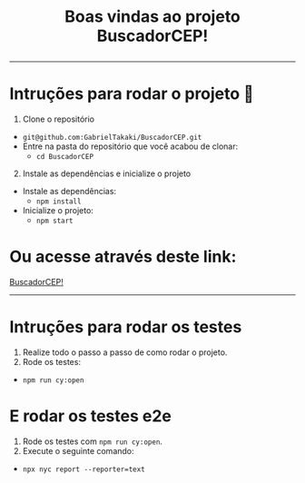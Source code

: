 # <p align=center> Boas vindas ao projeto BuscadorCEP! </p>


---

# Intruções para rodar o projeto  :pencil:

1. Clone o repositório
  * `git@github.com:GabrielTakaki/BuscadorCEP.git`
  * Entre na pasta do repositório que você acabou de clonar:
    * `cd BuscadorCEP`

2. Instale as dependências e inicialize o projeto
  * Instale as dependências:
    * `npm install`
  * Inicialize o projeto:
    * `npm start`

# Ou acesse através deste link:

[BuscadorCEP!](https://buscador-cep-origin.herokuapp.com/)


---

# Intruções para rodar os testes

1. Realize todo o passo a passo de como rodar o projeto.
2. Rode os testes:
  * `npm run cy:open`


# E rodar os testes e2e

1. Rode os testes com `npm run cy:open`.
2. Execute o seguinte comando:
 * `npx nyc report --reporter=text`
